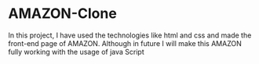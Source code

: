 # AMAZON-Clone

In this project, I have used the technologies like html and css and made the front-end page of AMAZON. Although in future I will make this AMAZON fully working with the usage of java Script

